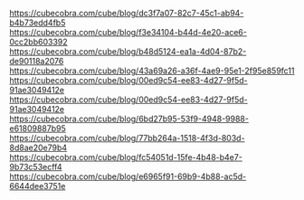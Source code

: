 
<p>
<a href="https://cubecobra.com/cube/blog/dc3f7a07-82c7-45c1-ab94-b4b73edd4fb5">https://cubecobra.com/cube/blog/dc3f7a07-82c7-45c1-ab94-b4b73edd4fb5</a><br>
<a href="https://cubecobra.com/cube/blog/f3e34104-b44d-4e20-ace6-0cc2bb603392">https://cubecobra.com/cube/blog/f3e34104-b44d-4e20-ace6-0cc2bb603392</a><br>
<a href="https://cubecobra.com/cube/blog/b48d5124-ea1a-4d04-87b2-de90118a2076">https://cubecobra.com/cube/blog/b48d5124-ea1a-4d04-87b2-de90118a2076</a><br>
<a href="https://cubecobra.com/cube/blog/43a69a26-a36f-4ae9-95e1-2f95e859fc11">https://cubecobra.com/cube/blog/43a69a26-a36f-4ae9-95e1-2f95e859fc11</a><br>
<a href="https://cubecobra.com/cube/blog/00ed9c54-ee83-4d27-9f5d-91ae3049412e">https://cubecobra.com/cube/blog/00ed9c54-ee83-4d27-9f5d-91ae3049412e</a><br>
<a href="https://cubecobra.com/cube/blog/00ed9c54-ee83-4d27-9f5d-91ae3049412e">https://cubecobra.com/cube/blog/00ed9c54-ee83-4d27-9f5d-91ae3049412e</a><br>
<a href="https://cubecobra.com/cube/blog/6bd27b95-53f9-4948-9988-e61809887b95">https://cubecobra.com/cube/blog/6bd27b95-53f9-4948-9988-e61809887b95</a><br>
<a href="https://cubecobra.com/cube/blog/77bb264a-1518-4f3d-803d-8d8ae20e79b4">https://cubecobra.com/cube/blog/77bb264a-1518-4f3d-803d-8d8ae20e79b4</a><br>
<a href="https://cubecobra.com/cube/blog/fc54051d-15fe-4b48-b4e7-9b73c53ecff4">https://cubecobra.com/cube/blog/fc54051d-15fe-4b48-b4e7-9b73c53ecff4</a><br>
<a href="https://cubecobra.com/cube/blog/e6965f91-69b9-4b88-ac5d-6644dee3751e">https://cubecobra.com/cube/blog/e6965f91-69b9-4b88-ac5d-6644dee3751e</a>
</p>
